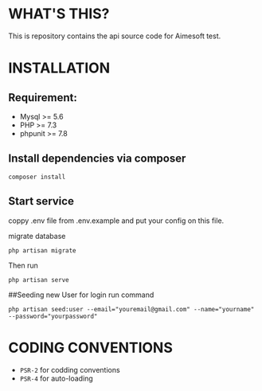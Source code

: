 
# WHAT'S THIS?

This is repository contains the api source code for Aimesoft test.

# INSTALLATION

## Requirement:

- Mysql >= 5.6 
- PHP >= 7.3
- phpunit >= 7.8

## Install dependencies via composer

```
composer install
```

## Start service
coppy .env file from .env.example and put your config on this file.

migrate database
```.env
php artisan migrate
```
Then run
```
php artisan serve
```

##Seeding new User for login
run command
```
php artisan seed:user --email="youremail@gmail.com" --name="yourname" --password="yourpassword"
```
# CODING CONVENTIONS

- `PSR-2` for codding conventions
- `PSR-4` for auto-loading
